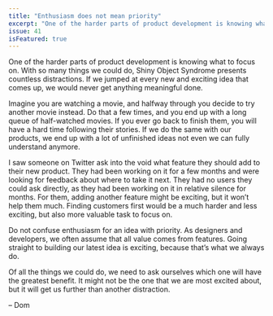 ```yaml
---
title: "Enthusiasm does not mean priority"
excerpt: "One of the harder parts of product development is knowing what to focus on."
issue: 41
isFeatured: true
---
```

One of the harder parts of product development is knowing what to focus on. With so many things we could do, Shiny Object Syndrome presents countless distractions. If we jumped at every new and exciting idea that comes up, we would never get anything meaningful done.

Imagine you are watching a movie, and halfway through you decide to try another movie instead. Do that a few times, and you end up with a long queue of half-watched movies. If you ever go back to finish them, you will have a hard time following their stories. If we do the same with our products, we end up with a lot of unfinished ideas not even we can fully understand anymore.

I saw someone on Twitter ask into the void what feature they should add to their new product. They had been working on it for a few months and were looking for feedback about where to take it next. They had no users they could ask directly, as they had been working on it in relative silence for months. For them, adding another feature might be exciting, but it won’t help them much. Finding customers first would be a much harder and less exciting, but also more valuable task to focus on.

Do not confuse enthusiasm for an idea with priority. As designers and developers, we often assume that all value comes from features. Going straight to building our latest idea is exciting, because that’s what we always do.

Of all the things we could do, we need to ask ourselves which one will have the greatest benefit. It might not be the one that we are most excited about, but it will get us further than another distraction.

– Dom
